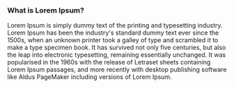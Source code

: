 ### What is Lorem Ipsum?

Lorem Ipsum is simply dummy text of the printing and typesetting industry. Lorem Ipsum has been the industry's standard 
dummy text ever since the 1500s, when an unknown printer took a galley of type and scrambled it to make a type specimen book. 
It has survived not only five centuries, but also the leap into electronic typesetting, remaining essentially unchanged. 
It was popularised in the 1960s with the release of Letraset sheets containing Lorem Ipsum passages, and more recently 
with desktop publishing software like Aldus PageMaker including versions of Lorem Ipsum.